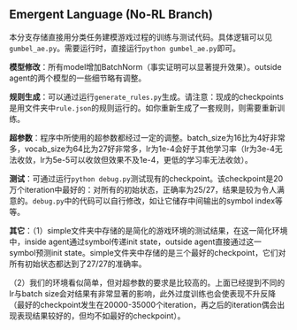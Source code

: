 ## Emergent Language (No-RL Branch)

本分支存储直接用分类任务建模游戏过程的训练与测试代码。具体逻辑可以见`gumbel_ae.py`。需要运行时，直接运行`python gumbel_ae.py`即可。

**模型修改**：所有model增加BatchNorm（事实证明可以显著提升效果）。outside agent的两个模型的一些细节略有调整。

**规则生成**：可以通过运行`generate_rules.py`生成。请注意：现成的checkpoints是用文件夹中`rule.json`的规则运行的。如你重新生成了一套规则，则需要重新训练。

**超参数**：程序中所使用的超参数都经过一定的调整。batch_size为16比为4好非常多，vocab_size为64比为27好非常多，lr为1e-4会好于其他学习率（lr为3e-4无法收敛，lr为5e-5可以收敛但效果不及1e-4，更低的学习率无法收敛）。

**测试**：可通过运行`python debug.py`测试现有的checkpoint。该checkpoint是20万个iteration中最好的：对所有的初始状态，正确率为25/27，结果是较为令人满意的。`debug.py`中的代码可以自行修改，如让它储存中间输出的symbol index等等。

**其它**：（1）simple文件夹中存储的是简化的游戏环境的测试结果，在这一简化环境中，inside agent通过symbol传递init state，outside agent直接通过这一symbol预测init state。simple文件夹中存储的是三个最好的checkpoint，它们对所有初始状态都达到了27/27的准确率。

（2）我们的环境看似简单，但对超参数的要求是比较高的。上面已经提到不同的lr与batch size会对结果有非常显著的影响，此外过度训练也会使表现不升反降（最好的checkpoint发生在20000-35000个iteration，再之后的iteration偶会出现表现结果较好的，但均不如最好的checkpoint）。

